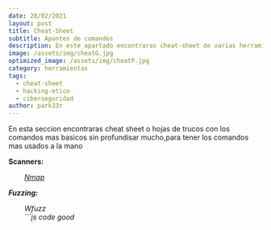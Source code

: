 ```yaml
---
date: 28/02/2021
layout: post
title: Cheat-Sheet
subtitle: Apuntes de comandos
description: En este apartado encontraras cheat-sheet de varias herramientas
image: /assets/img/cheatG.jpg
optimized_image: /assets/img/cheatP.jpg
category: herramientas
tags:
  - cheat-sheet
  - hacking-etico
  - ciberseguridad
author: park33r
---
```

En esta seccion encontraras cheat sheet o hojas de trucos con los comandos mas basicos sin profundisar mucho,para tener los comandos mas usados a la mano

<strong>Scanners:</strong><br>

&nbsp;&nbsp;&nbsp;&nbsp;&nbsp;&nbsp;&nbsp;&nbsp;<em>[Nmap](https://github.com/park33r/park33r.github.io/blob/master/pdf/nmap.pdf)<br>

<strong>Fuzzing:</strong><br>

&nbsp;&nbsp;&nbsp;&nbsp;&nbsp;&nbsp;&nbsp;&nbsp;<em>Wfuzz<br>
&nbsp;&nbsp;&nbsp;&nbsp;&nbsp;&nbsp;&nbsp;&nbsp;```js
  code good
  ```
    
  
  
  


